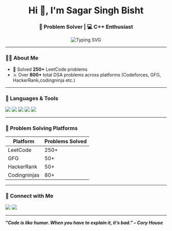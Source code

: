 <h1 align="center">Hi 👋, I'm Sagar Singh Bisht</h1>
<h3 align="center">🚀 Problem Solver | 💻 C++ Enthusiast </h3>


  <p align="center">
  <img src="https://readme-typing-svg.herokuapp.com?font=Fira+Code&size=24&duration=3000&pause=1000&center=true&vCenter=true&width=500&lines=250%2B+LeetCode+Problems+Solved;800%2B+DSA+Problems+Across+Platforms;Mentor+%7C+Intern+%7C+Code+Lover" alt="Typing SVG" />
</p>



---

### 👨‍💻 About Me

- 🧠 Solved **250+** LeetCode problems  
- ⚔️ Over **800+** total DSA problems across platforms (Codeforces, GFG, HackerRank,codingninja etc.)
 
---

### 🧰 Languages & Tools

<p>
  <img src="https://img.shields.io/badge/C++-00599C?style=for-the-badge&logo=c%2B%2B&logoColor=white"/>
  <img src="https://img.shields.io/badge/Python-3670A0?style=for-the-badge&logo=python&logoColor=white"/>
  <img src="https://img.shields.io/badge/GitHub-181717?style=for-the-badge&logo=github&logoColor=white"/>
  <img src="https://img.shields.io/badge/LeetCode-FFA116?style=for-the-badge&logo=LeetCode&logoColor=black"/>
  <img src="https://img.shields.io/badge/Flask-000000?style=for-the-badge&logo=flask&logoColor=white"/>
</p>

---

### 🧠 Problem Solving Platforms

| Platform     | Problems Solved |
|--------------|------------------|
| LeetCode     | 250+             |
| GFG          | 50+             |
| HackerRank   | 50+             |
| Codingninjas | 80+              |

---

### 🔗 Connect with Me

<p>
  <a href="https://www.linkedin.com/in/sagar-singh-bisht"><img src="https://img.shields.io/badge/LinkedIn-blue?style=for-the-badge&logo=linkedin&logoColor=white" /></a>
  <a href="mailto:bishtsagar8958@email.com"><img src="https://img.shields.io/badge/Email-D14836?style=for-the-badge&logo=gmail&logoColor=white" /></a>
</p>

---

_**"Code is like humor. When you have to explain it, it’s bad." – Cory House**_
